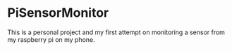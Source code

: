 # PiSensorMonitor

This is a personal project and my first attempt on monitoring a sensor from my raspberry pi on my phone.
